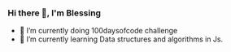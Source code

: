 ### Hi there 👋, I'm Blessing


- 🔭 I’m currently doing 100daysofcode challenge
- 🌱 I’m currently learning Data structures and algorithms in Js.
<!-- - 👯 I’m looking to collaborate on anything but should use cool technologies or relate to the stacks I do -->
<!-- - 💬 Ask me about on how to cook except on dancing😂 -->
<!-- - 📫 How to reach me: mbamah1999@gmail.com, https://www.linkedin.com/in/bmbabilah/, calls or text +233 202266556 -->
<!-- - ⚡ Fun fact: I can dance🤣 -->
<!-- - 🤔 I’m looking for help with ... -->

<!-- 
![Blessing's GitHub stats](https://github-readme-stats.vercel.app/api?username=mbamah&show_icons=true&theme=radical)

[![Top Langs](https://github-readme-stats.vercel.app/api/top-langs/?username=mbamah&layout=compact)](https://github.com/mbamah/github-readme-stats)

[![GitHub Streak](http://github-readme-streak-stats.herokuapp.com?user=mbamah&theme=dark&background=DD2727)](https://git.io/streak-stats)
 -->
